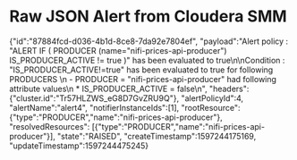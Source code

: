 # Raw JSON Alert from Cloudera SMM

{"id":"87884fcd-d036-4b1d-8ce8-7da92e7804ef",
"payload":"Alert policy : \"ALERT IF ( PRODUCER (name=\"nifi-prices-api-producer\") IS_PRODUCER_ACTIVE != true )\" has been evaluated to true\n\nCondition : \"IS_PRODUCER_ACTIVE!=true\" has been evaluated to true for following PRODUCERS \n   - PRODUCER = \"nifi-prices-api-producer\"  had following attribute values\n          * IS_PRODUCER_ACTIVE = false\n",
"headers":
{"cluster.id":"Tr57HLZWS_eG8D7GvZRU9Q"},
"alertPolicyId":4,
"alertName":"alert4",
"notifierInstanceIds":[1],
"rootResource":
{"type":"PRODUCER","name":"nifi-prices-api-producer"},
"resolvedResources":
[{"type":"PRODUCER","name":"nifi-prices-api-producer"}],
"state":"RAISED",
"createTimestamp":1597244175169,
"updateTimestamp":1597244475245}

